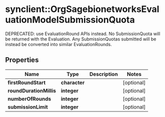 # synclient::OrgSagebionetworksEvaluationModelSubmissionQuota

DEPRECATED: use EvaluationRound APIs instead. No SubmissionQuota will be returned with the Evaluation. Any SubmissionQuotas submitted will be instead be converted into similar EvaluationRounds.

## Properties
Name | Type | Description | Notes
------------ | ------------- | ------------- | -------------
**firstRoundStart** | **character** |  | [optional] 
**roundDurationMillis** | **integer** |  | [optional] 
**numberOfRounds** | **integer** |  | [optional] 
**submissionLimit** | **integer** |  | [optional] 


